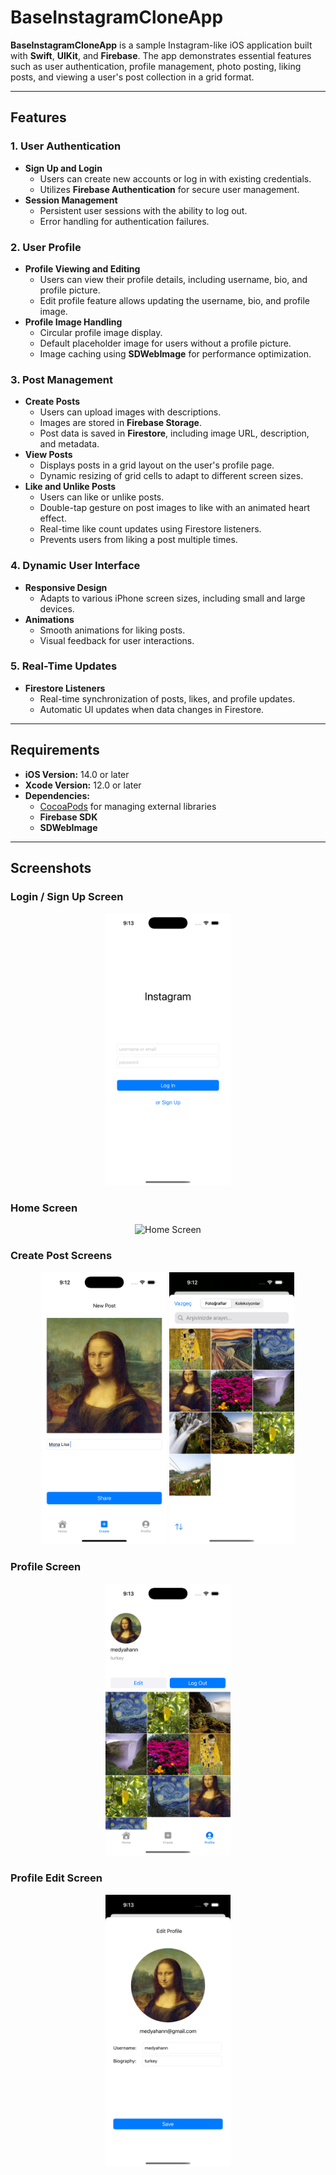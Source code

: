 # BaseInstagramCloneApp

**BaseInstagramCloneApp** is a sample Instagram-like iOS application built with **Swift**, **UIKit**, and **Firebase**. The app demonstrates essential features such as user authentication, profile management, photo posting, liking posts, and viewing a user's post collection in a grid format.

---

## Features

### 1. User Authentication

- **Sign Up and Login**
  - Users can create new accounts or log in with existing credentials.
  - Utilizes **Firebase Authentication** for secure user management.
- **Session Management**
  - Persistent user sessions with the ability to log out.
  - Error handling for authentication failures.

### 2. User Profile

- **Profile Viewing and Editing**
  - Users can view their profile details, including username, bio, and profile picture.
  - Edit profile feature allows updating the username, bio, and profile image.
- **Profile Image Handling**
  - Circular profile image display.
  - Default placeholder image for users without a profile picture.
  - Image caching using **SDWebImage** for performance optimization.

### 3. Post Management

- **Create Posts**
  - Users can upload images with descriptions.
  - Images are stored in **Firebase Storage**.
  - Post data is saved in **Firestore**, including image URL, description, and metadata.
- **View Posts**
  - Displays posts in a grid layout on the user's profile page.
  - Dynamic resizing of grid cells to adapt to different screen sizes.
- **Like and Unlike Posts**
  - Users can like or unlike posts.
  - Double-tap gesture on post images to like with an animated heart effect.
  - Real-time like count updates using Firestore listeners.
  - Prevents users from liking a post multiple times.

### 4. Dynamic User Interface

- **Responsive Design**
  - Adapts to various iPhone screen sizes, including small and large devices.
- **Animations**
  - Smooth animations for liking posts.
  - Visual feedback for user interactions.

### 5. Real-Time Updates

- **Firestore Listeners**
  - Real-time synchronization of posts, likes, and profile updates.
  - Automatic UI updates when data changes in Firestore.

---

## Requirements

- **iOS Version:** 14.0 or later
- **Xcode Version:** 12.0 or later
- **Dependencies:**
  - [CocoaPods](https://cocoapods.org/) for managing external libraries
  - **Firebase SDK**
  - **SDWebImage**

---

## Screenshots

### Login / Sign Up Screen
<p align="center">
    <img src="screenshots/login-sign-up-screen.png" alt="Home Screen 1" width="200"/>
</p>

### Home Screen
<p align="center">
    <img src="screenshots/home-screen.png" alt="Home Screen" width="200"/>
</p>

### Create Post Screens
<p align="center">
    <img src="screenshots/create-post-screen-1.png" alt="Create Post Screen 1" width="200"/>
    <img src="screenshots/create-post-screen-2.png" alt="Create Post Screen 2" width="200"/>
</p>

### Profile Screen
<p align="center">
    <img src="screenshots/profile-screen.png" alt="Profile Screen" width="200"/>
</p>

### Profile Edit Screen
<p align="center">
    <img src="screenshots/profile-edit-screen.png" alt="Profile Edit Screen" width="200"/>
</p>
